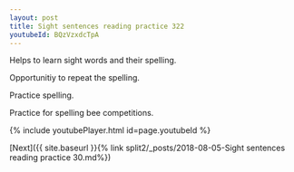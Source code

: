 ```yaml
---
layout: post
title: Sight sentences reading practice 322
youtubeId: BQzVzxdcTpA
---
```

 
 
Helps to learn sight words and their spelling.

Opportunitiy to repeat the spelling. 

Practice spelling. 
 
Practice for spelling bee competitions. 
 
{% include youtubePlayer.html id=page.youtubeId %}
 
 

[Next]({{ site.baseurl }}{% link  split2/_posts/2018-08-05-Sight sentences reading practice 30.md%})
 
